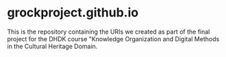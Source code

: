 # grockproject.github.io

This is the repository containing the URIs we created as part of the final project for the DHDK course "Knowledge Organization and Digital Methods in the Cultural Heritage Domain.
